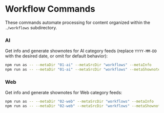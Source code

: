 # Workflow Commands

These commands automate processing for content organized within the `./workflows` subdirectory.

### AI

Get info and generate shownotes for AI category feeds (replace `YYYY-MM-DD` with the desired date, or omit for default behavior):

```bash
npm run as -- --metaDir "01-ai" --metaSrcDir "workflows" --metaInfo
npm run as -- --metaDir "01-ai" --metaSrcDir "workflows" --metaShownotes --metaDate "2025-05-07"
```

### Web

Get info and generate shownotes for Web category feeds:

```bash
npm run as -- --metaDir "02-web" --metaSrcDir "workflows" --metaInfo
npm run as -- --metaDir "02-web" --metaSrcDir "workflows" --metaShownotes --metaDate "2025-04-28"
```